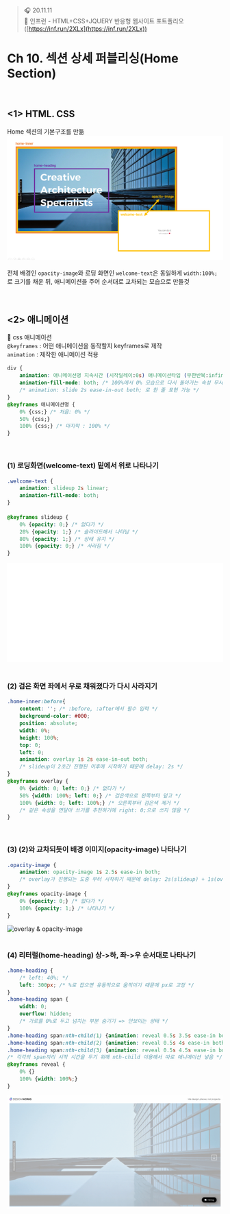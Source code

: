 ﻿> 🎧 20.11.11 <br>
> 🧩 인프런 - HTML+CSS+JQUERY 반응형 웹사이트 포트폴리오 ([https://inf.run/2XLx](https://inf.run/2XLx))

# Ch 10. 섹션 상세 퍼블리싱(Home Section)

<br>

## <1> HTML. CSS

Home 섹션의 기본구조를 만듦<br>
![Home Section 구조](./Img/10-1.PNG)<br>
<br>
전체 배경인 `opacity-image`와 로딩 화면인 `welcome-text`은 동일하게 `width:100%;`로 크기를 채운 뒤, 애니메이션을 주어 순서대로 교차되는 모습으로 만들것
<br><br>
<br>


## <2> 애니메이션

🍕 css 애니메이션 <br>
`@keyframes` : 어떤 애니메이션을 동작할지 keyframes로 제작<br>
`animation` : 제작한 애니메이션 적용<br>
```css
div {
	animation: 애니메이션명 지속시간 (시작딜레이:0s) 애니메이션타입 (무한반복:infinite);
	animation-fill-mode: both; /* 100%에서 0% 모습으로 다시 돌아가는 속성 무시 (=100% 모습 유지하며 종료)*/
	/* animation: slide 2s ease-in-out both; 로 한 줄 표현 가능 */
}
@keyframes 애니메이션명 {
	0% {css;} /* 처음: 0% */
	50% {css;}
	100% {css;} /* 마지막 : 100% */
}
```

<br>

### (1) 로딩화면(welcome-text) 밑에서 위로 나타나기

```css
.welcome-text {
	animation: slideup 2s linear;
    animation-fill-mode: both;
}

@keyframes slideup {
    0% {opacity: 0;} /* 없다가 */
    20% {opacity: 1;} /* 슬라이드해서 나타남 */
    80% {opacity: 1;} /* 상태 유지 */
    100% {opacity: 0;} /* 사라짐 */
}
```
![slideup](./Img/10-2.gif)<br>
<br>

### (2) 검은 화면 좌에서 우로 채워졌다가 다시 사라지기

```css
.home-inner:before{
	content: ''; /* :before, :after에서 필수 입력 */
    background-color: #000;
    position: absolute;
    width: 0%;
    height: 100%;
    top: 0;
    left: 0;
    animation: overlay 1s 2s ease-in-out both;
    /* slideup이 2초간 진행된 이후에 시작하기 때문에 delay: 2s */
}
@keyframes overlay {
    0% {width: 0; left: 0;} /* 없다가 */
    50% {width: 100%; left: 0;} /* 검은색으로 왼쪽부터 덮고 */
    100% {width: 0; left: 100%;} /* 오른쪽부터 검은색 제거 */
    /* 같은 속성을 연달아 쓰기를 추천하기에 right: 0;으로 쓰지 않음 */
}
```
<br>

### (3) (2)와 교차되듯이 배경 이미지(opacity-image) 나타나기

```css
.opacity-image {
    animation: opacity-image 1s 2.5s ease-in both;
    /* overlay가 진행되는 도중 부터 시작하기 때문에 delay: 2s(slideup) + 1s(overlay)/2 = 2.5s */
}
@keyframes opacity-image {
    0% {opacity: 0;} /* 없다가 */
    100% {opacity: 1;} /* 나타나기 */
}
```
![overlay & opacity-image](./Img/10-3.gif)<br>
<br>

### (4) 리터럴(home-heading) 상->하, 좌->우  순서대로 나타나기

```css
.home-heading {
    /* left: 40%; */
    left: 300px; /* %로 잡으면 유동적으로 움직이기 때문에 px로 고정 */ 
}
.home-heading span {
    width: 0;
    overflow: hidden;
    /* 가로를 0%로 두고 넘치는 부분 숨기기 => 안보이는 상태 */
}
.home-heading span:nth-child(1) {animation: reveal 0.5s 3.5s ease-in both;}
.home-heading span:nth-child(2) {animation: reveal 0.5s 4s ease-in both;}
.home-heading span:nth-child(3) {animation: reveal 0.5s 4.5s ease-in both;}
/* 각각의 span끼리 시작 시간을 두기 위해 nth-child 이용해서 따로 애니메이션 넣음 */
@keyframes reveal {
    0% {}
    100% {width: 100%;}
}
```
![reveal](./Img/10-4.gif)<br>
<br>
<br><br>


